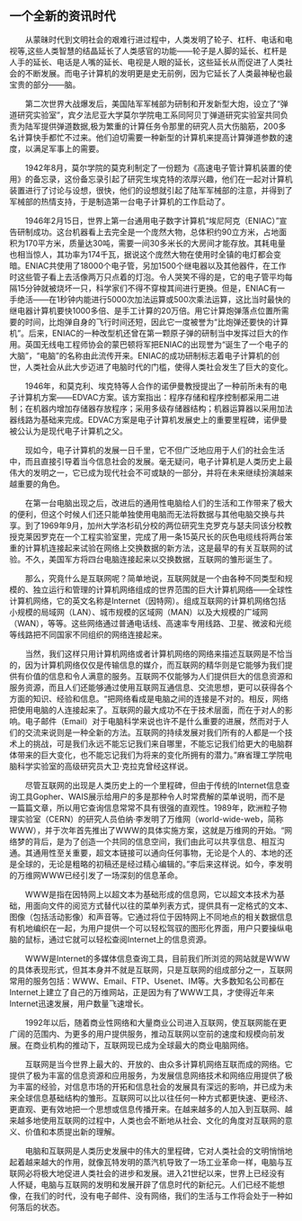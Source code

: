## 一个全新的资讯时代
　　从蒙昧时代到文明社会的艰难行进过程中，人类发明了轮子、杠杆、电话和电视等,这些人类智慧的结晶延长了人类感官的功能——轮子是人脚的延长、杠杆是人手的延长、电话是人嘴的延长、电视是人眼的延长，这些延长从而促进了人类社会的不断发展。而电子计算机的发明更是史无前例，因为它延长了人类最神秘也最宝贵的部分——脑。

　　第二次世界大战爆发后，美国陆军军械部为研制和开发新型大炮，设立了“弹道研究实验室”，宾夕法尼亚大学莫尔学院电工系同阿贝丁弹道研究实验室共同负责为陆军提供弹道数据,极为繁重的计算任务令那里的研究人员大伤脑筋，200多名计算快手都忙不过来。他们迫切需要一种新型的计算机来提高计算弹道参数的速度，以满足军事上的需要。

　　1942年8月，莫尔学院的莫克利制定了一份题为《高速电子管计算机装置的使用》的备忘录，这份备忘录引起了研究生埃克特的浓厚兴趣，他们在一起对计算机装置进行了讨论与设想，很快，他们的设想就引起了陆军军械部的注意，并得到了军械部的热情支持，于是制造第一台电子计算机的工作启动了。

　　1946年2月15日，世界上第一台通用电子数字计算机“埃尼阿克（ENIAC）”宣告研制成功。这台机器看上去完全是一个庞然大物，总体积约90立方米，占地面积为170平方米，质量达30吨，需要一间30多米长的大房间才能存放。其耗电量也相当惊人，其功率为174千瓦，据说这个庞然大物在使用时全镇的电灯都会变暗。ENIAC共使用了18000个电子管，另加1500个继电器以及其他器件，在工作时这些管子看上去活像两万只点着的灯泡。令人哭笑不得的是，它的电子管平均每隔15分钟就被烧坏一只，科学家们不得不穿梭其间进行更换。但是，ENIAC有一手绝活——在1秒钟内能进行5000次加法运算或500次乘法运算，这比当时最快的继电器计算机要快1000多倍、是手工计算的20万倍。用它计算炮弹落点位置所需要的时间，比炮弹自身的飞行时间还短，因此它一度被誉为“比炮弹还要快的计算机”。后来，ENIAC的一种改型机还曾在第一颗原子弹的研制当中发挥过巨大的作用。英国无线电工程师协会的蒙巴顿将军把ENIAC的出现誉为“诞生了一个电子的大脑”，“电脑”的名称由此流传开来。ENIAC的成功研制标志着电子计算机的创世，人类社会从此大步迈进了电脑时代的门槛，使得人类社会发生了巨大的变化。

　　1946年，和莫克利、埃克特等人合作的诺伊曼教授提出了一种前所未有的电子计算机方案——EDVAC方案。该方案指出：程序存储和程序控制都采用二进制；在机器内增加存储器存放程序；采用多级存储器结构；机器运算器以采用加法器线路为基础来完成。EDVAC方案是电子计算机发展史上的重要里程碑，诺伊曼被公认为是现代电子计算机之父。

　　现如今，电子计算机的发展一日千里，它不但广泛地应用于人们的社会生活中，而且直接引导着当今信息社会的发展。毫无疑问，电子计算机是人类历史上最伟大的发明之一，它已成为现代社会不可或缺的一部分，并将在未来继续扮演越来越重要的角色。

　　在第一台电脑出现之后，改进后的通用性电脑给人们的生活和工作带来了极大的便利，但这个时候人们还只能单独使用电脑而无法将数据与其他电脑交换与共享。到了1969年9月，加州大学洛杉矶分校的两位研究生克罗克与瑟夫同该分校教授克莱因罗克在一个工程实验室里，完成了用一条15英尺长的灰色电缆线将两台笨重的计算机连接起来试验在网络上交换数据的新方法，这是最早的有关互联网的试验。不久，美国军方将四台电脑连接起来以交换数据，互联网的雏形诞生了。

　　那么，究竟什么是互联网呢？简单地说，互联网就是一个由各种不同类型和规模的、独立运行和管理的计算机网络组成的世界范围的巨大计算机网络——全球性计算机网络，它的英文名称是Internet（因特网）。组成互联网的计算机网络包括小规模的局域网（LAN）、城市规模的区域网（MAN）以及大规模的广域网（WAN），等等。这些网络通过普通电话线、高速率专用线路、卫星、微波和光缆等线路把不同国家不同组织的网络连接起来。

　　当然，我们这样只用计算机网络或者计算机网络的网络来描述互联网是不恰当的，因为计算机网络仅仅是传输信息的媒介，而互联网的精华则是它能够为我们提供有价值的信息和令人满意的服务。互联网不仅能够为人们提供巨大的信息资源和服务资源，而且人们还能够通过使用互联网互通信息、交流思想，更可以获得各个方面的知识、经验和信息。“把网络看成是电脑之间的连接是不对的。相反，网络把使用电脑的人连接起来了。互联网的最大成功不在于技术层面，而在于对人的影响。电子邮件（Email）对于电脑科学来说也许不是什么重要的进展，然而对于人们的交流来说则是一种全新的方法。互联网的持续发展对我们所有的人都是一个技术上的挑战，可是我们永远不能忘记我们来自哪里，不能忘记我们给更大的电脑群体带来的巨大变化，也不能忘记我们为将来的变化所拥有的潜力。”麻省理工学院电脑科学实验室的高级研究员大卫·克拉克曾经这样说。

　　尽管互联网的出现是人类历史上的一个里程碑，但由于传统的Internet信息查询工具Gopher、WAIS展示给用户的多是那种令人时常费解的菜单说明，而不是一篇篇文章，所以用它查询信息常常不具有很强的直观性。1989年，欧洲粒子物理实验室（CERN）的研究人员伯纳·李发明了万维网（world-wide-web，简称WWW），并于次年首先推出了WWW的具体实施方案，这就是万维网的开始。“网络梦的背后，是为了创造一个共同的信息空间，我们由此可以共享信息、相互沟通。其通用性至关重要，超文本链接可以通向任何事物，无论是个人的、本地的还是全球的，无论是粗略的初稿还是经过精心编辑的。”李后来这样说。如今，李发明的万维网WWW已经引发了一场深刻的信息革命。

　　WWW是指在因特网上以超文本为基础形成的信息网，它以超文本技术为基础，用面向文件的阅览方式替代以往的菜单列表方式，提供具有一定格式的文本、图像（包括活动影像）和声音等。它通过将位于因特网上不同地点的相关数据信息有机地编织在一起，为用户提供一个可以轻松驾驭的图形化界面，用户只要操纵电脑的鼠标，通过它就可以轻松查阅Internet上的信息资源。

　　WWW是Internet的多媒体信息查询工具，目前我们所浏览的网站就是WWW的具体表现形式，但其本身并不就是互联网，只是互联网的组成部分之一，互联网常用的服务包括：WWW、Email、FTP、Usenet、IM等。大多数知名公司都在Internet上建立了自己的万维网站，正是因为有了WWW工具，才使得近年来Internet迅速发展，用户数量飞速增长。

　　1992年以后，随着商业性网络和大量商业公司进入互联网，使互联网能在更广阔的范围内、为更多的用户提供服务，推动互联网以空前的速度和规模向前发展。在商业机构的推动下，互联网现已成为全球最大的商业电脑网络。

　　互联网是当今世界上最大的、开放的、由众多计算机网络互联而成的网络。它提供了极为丰富的信息资源和应用服务，为发展信息网络技术和网络应用提供了极为丰富的经验，对信息市场的开拓和信息社会的发展具有深远的影响，并已成为未来全球信息基础结构的雏形。互联网可以比以往任何一种方式都更快速、更经济、更直观、更有效地把一个思想或信息传播开来。在越来越多的人加入到互联网、越来越多地使用互联网的过程中，人类也会不断地从社会、文化的角度对互联网的意义、价值和本质提出新的理解。

　　电脑和互联网是人类历史发展中的伟大的里程碑，它对人类社会的文明悄悄地起着越来越大的作用，就像瓦特发明的蒸汽机导致了一场工业革命一样，电脑与互联网必将极大地促进人类社会的进步和发展。进入21世纪以来，世界上已经没有人怀疑，电脑与互联网的发明和发展开辟了信息时代的新纪元。人们已经不能想像，在我们的时代，没有电子邮件、没有网络，我们的生活与工作将会处于一种如何落后的状态。
